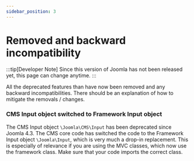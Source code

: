 ```yaml
---
sidebar_position: 3
---
```


# Removed and backward incompatibility

:::tip[Developer Note]
  Since this version of Joomla has not been released yet, this page can change anytime.
:::

All the deprecated features than have now been removed and any backward incompatibilities.
There should be an explanation of how to mitigate the removals / changes.

### CMS Input object switched to Framework Input object

The CMS Input object `\Joomla\CMS\Input` has been deprecated since Joomla 4.3. The CMS core code
has switched the code to the Framework Input object `\Joomla\Input`, which is very much a drop-in
replacement. This is especially of relevance if you are using the MVC classes, which now use the
framework class. Make sure that your code imports the correct class.
